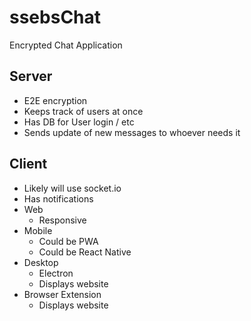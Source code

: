 # ssebsChat
Encrypted Chat Application

## Server
- E2E encryption
- Keeps track of users at once
- Has DB for User login / etc
- Sends update of new messages to whoever needs it

## Client
- Likely will use socket.io
- Has notifications
- Web
  - Responsive
- Mobile
  - Could be PWA
  - Could be React Native
- Desktop
  - Electron
  - Displays website
- Browser Extension
  - Displays website
